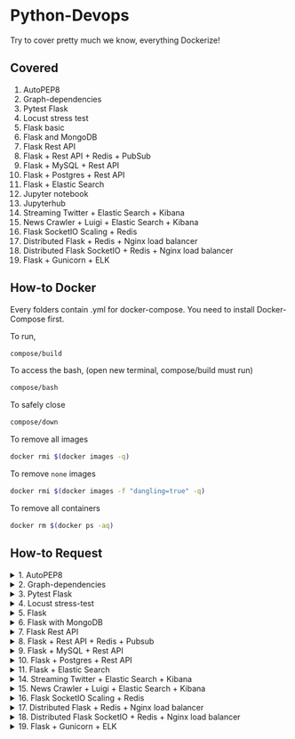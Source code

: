 # Python-Devops
Try to cover pretty much we know, everything Dockerize!

## Covered
1. AutoPEP8
2. Graph-dependencies
3. Pytest Flask
4. Locust stress test
5. Flask basic
6. Flask and MongoDB
7. Flask Rest API
8. Flask + Rest API + Redis + PubSub
9. Flask + MySQL + Rest API
10. Flask + Postgres + Rest API
11. Flask + Elastic Search
12. Jupyter notebook
13. Jupyterhub
14. Streaming Twitter + Elastic Search + Kibana
15. News Crawler + Luigi + Elastic Search + Kibana
16. Flask SocketIO Scaling + Redis
17. Distributed Flask + Redis + Nginx load balancer
18. Distributed Flask SocketIO + Redis + Nginx load balancer
19. Flask + Gunicorn + ELK

## How-to Docker
Every folders contain .yml for docker-compose. You need to install Docker-Compose first.

To run,
```bash
compose/build
```

To access the bash, (open new terminal, compose/build must run)
```bash
compose/bash
```

To safely close
```bash
compose/down
```

To remove all images
```bash
docker rmi $(docker images -q)
```

To remove `none` images
```bash
docker rmi $(docker images -f "dangling=true" -q)
```

To remove all containers
```bash
docker rm $(docker ps -aq)
```

## How-to Request

<details><summary>1. AutoPEP8</summary>

```bash
cd autopep8
autopep8 --in-place --aggressive --recursive .
```

</details>

<details><summary>2. Graph-dependencies</summary>

```bash
cd graph-dependencies
python3 pyan.py malaya/*.py --colored --annotate --grouped --dot > malaya.dot
dot -Tsvg malaya.dot > malaya.svg
```

![alt text](2.graph-dependencies/malaya.svg)

![alt text](2.graph-dependencies/malaya-graph.png)

</details>

<details><summary>3. Pytest Flask</summary>

```text
pytest_1  | Name                 Stmts   Miss  Cover
pytest_1  | ----------------------------------------
pytest_1  | web/__init__.py         13      2    85%
pytest_1  | web/calculation.py       6      1    83%
pytest_1  | ----------------------------------------
pytest_1  | TOTAL                   19      3    84%
pytest_1  | Coverage HTML written to dir htmlcov
```

Open report/index.html

![alt text](3.pytest-flask/coverage.png)

</details>

<details><summary>4. Locust stress-test</summary>

![alt text](4.Locust-Stresstest/screenshot1.png)

![alt text](4.Locust-Stresstest/screenshot2.png)

</details>

<details><summary>5. Flask</summary>

```text
curl localhost:5000/ -x GET

Hey, we have Flask in a Docker container!
```
```text
curl localhost:5000/members/husein/

husein
```

</details>

<details><summary>6. Flask with MongoDB</summary>

```text
curl localhost:5000/ -X GET

Hey, we have Flask with MongoDB in a Docker container!
```
```text
curl localhost:5000/insert?name=husein -X GET

done inserted husein
```
```text
curl localhost:5000/get?name=husein -X GET

husein
```
```text
curl localhost:5000/get?name=mike -X GET

not found
```

</details>

<details><summary>7. Flask Rest API</summary>

```text
curl localhost:5000 -X GET

{"hello": "world"}
```
```text
curl localhost:5000/todo1 -d "data=take milk" -X PUT
curl localhost:5000/todo1 -X GET

{"todo1": "take milk"}
```

</details>

<details><summary>8. Flask + Rest API + Redis + Pubsub</summary>

```text
curl localhost:5000 -X GET

Hey, we have Flask with Redis in a Docker container!
```

```text
localhost:5000/first-channel -X GET

{"message": "Internal Server Error"}
```

```text
curl localhost:5000/first-channel -d "data=from first channel" -X PUT

"from first channel"

curl localhost:5000/first-channel -X GET

"from first channel"
```

```text
curl localhost:5000/fifth-channel -X GET

{"message": "Internal Server Error"}
```

</details>

<details><summary>9. Flask + MySQL + Rest API</summary>

```text
curl localhost:5000/ -d "username=huseinzol05&first_name=husein&last_name=zolkepli&password=comel" -X PUT

"success {\"password\": \"comel\", \"first_name\": \"husein\", \"last_name\": \"zolkepli\", \"username\": \"huseinzol05\"}"

curl localhost:5000/ -d "username=huseinzol05" -X GET

"[10001, \"huseinzol05\", \"husein\", \"zolkepli\", \"comel\"]"
```

</details>

<details><summary>10. Flask + Postgres + Rest API</summary>

```text
curl localhost:5000/ -d "username=huseinzol05&first_name=husein&last_name=zolkepli&pass=comel" -X PUT

"success {\"pass\": \"comel\", \"first_name\": \"husein\", \"last_name\": \"zolkepli\", \"username\": \"huseinzol05\"}"

curl localhost:5000/ -d "username=huseinzol05" -X GET

"[\"huseinzol05\", \"husein\", \"zolkepli\", \"comel\"]"
```

</details>

<details><summary>11. Flask + Elastic Search</summary>

```text
curl localhost:9200/recipes/_search?q=title:salad -X GET

{"took":62,"timed_out":false,"_shards":{"total":1,"successful":1,"skipped":0,"failed":0},"hits":{"total":10,"max_score":0.054237623,"hits":[{"_index":"recipes","_type":"salads","_id":"LtlzD2UBBv9LAuM_3gMX","_score":0.054237623,"_source":{"ingredients": [{"step": "1/4 cup basil leaves"}, {"step": "4 cups 1/2-inch cubes watermelon"}, {"step": "2 teaspoons lemon juice"}, {"step": "1/4 teaspoon kosher salt"}, {"step": "1/4 teaspoon chili powder"}], "description": "A quick salad of watermelon and basil. The chili powder plays well with the sweetness of the melon.", "submitter": "Chefthompson.com", "title": "Watermelon Basil Salad", "calories": "10"}}
```

</details>

<details><summary>14. Streaming Twitter + Elastic Search + Kibana</summary>

Make sure you inserted related keys in twitter-streaming.py

```python
consumer_key=""
consumer_secret=""

access_token=""
access_token_secret=""
```

![alt text](14.sentiment-twitter-elasticsearch/kibana.png)

</details>

<details><summary>15. News Crawler + Luigi + Elastic Search + Kibana</summary>

Task automation

![alt text](15.luigi-crawler-sentiment-elasticsearch/dependency.png)

localhost:8082

![alt text](15.luigi-crawler-sentiment-elasticsearch/luigi.png)

Kibana

![alt text](15.luigi-crawler-sentiment-elasticsearch/kibana.png)

</details>

<details><summary>16. Flask SocketIO Scaling + Redis</summary>

```python
# gunicorn with eventlet, 400 unique threads, 100 threads per second
stress_test(400,100)

# index 0, total time taken 99.869447 s, average time taken 0.998694 s
# index 100, total time taken 222.226329 s, average time taken 2.222263 s
# index 200, total time taken 271.741829 s, average time taken 2.717418 s
# index 300, total time taken 376.807925 s, average time taken 3.768079 s
```

</details>

<details><summary>17. Distributed Flask + Redis + Nginx load balancer</summary>

```text
Port 80 will load balanced on 2 different servers, 5000 and 5001.

curl http://localhost:5000/ -X GET
Hello World! I have been seen 19 times.

curl http://localhost:5001/ -X GET
Hello World! I have been seen 20 times.

curl http://localhost/ -X GET
Hello World! I have been seen 21 times.
```

</details>

<details><summary>18. Distributed Flask SocketIO + Redis + Nginx load balancer</summary>

```text
Port 80 will load balanced on 2 different servers, 5000 and 5001.

stress_test(get_time_80, 50,10)
index 0, total time taken 1.087309 s, average time taken 0.108731 s
index 10, total time taken 1.203958 s, average time taken 0.120396 s
index 20, total time taken 1.310126 s, average time taken 0.131013 s
index 30, total time taken 1.595863 s, average time taken 0.159586 s
index 40, total time taken 1.548332 s, average time taken 0.154833 s
```

</details>

<details><summary>19. Flask + Gunicorn + ELK</summary>

```html
http://localhost:9200/_cat/indices?v
```

```text
health status index               uuid                   pri rep docs.count docs.deleted store.size pri.store.size
yellow open   logstash-2018.09.30 IL6UjeHTTCKdL8be5hpOUw   5   1          0            0       460b           460b
```

```html
http://localhost:9200/logstash-2018.09.30/_search
```

```text
{"took":147,"timed_out":false,"_shards":{"total":5,"successful":5,"skipped":0,"failed":0},"hits":{"total":4,"max_score":1.0,"hits":[{"_index":"logstash-2018.09.30","_type":"doc","_id":"lUw4KGYBBCQZE1CyH2wT","_score":1.0,"_source":{"@timestamp":"2018-09-30T02:04:18.472Z","host":"localhost","@version":"1","port":36286,"message":"172.22.0.1 - - [30/Sep/2018:02:04:18 +0000] \"GET / HTTP/1.1\" 200 41 \"-\" \"Mozilla/5.0 (Macintosh; Intel Mac OS X 10_13_4) AppleWebKit/537.36 (KHTML, like Gecko) Chrome/68.0.3440.106 Safari/537.36\""}},{"_index":"logstash-2018.09.30","_type":"doc","_id":"k0w4KGYBBCQZE1CyHWyY","_score":1.0,"_source":{"@timestamp":"2018-09-30T02:04:17.203Z","host":"localhost","@version":"1","port":36286,"message":"172.22.0.1 - - [30/Sep/2018:02:04:16 +0000] \"GET / HTTP/1.1\" 200 41 \"-\" \"Mozilla/5.0 (Macintosh; Intel Mac OS X 10_13_4) AppleWebKit/537.36 (KHTML, like Gecko) Chrome/68.0.3440.106 Safari/537.36\""}},{"_index":"logstash-2018.09.30","_type":"doc","_id":"lkw4KGYBBCQZE1CyH2zP","_score":1.0,"_source":{"@timestamp":"2018-09-30T02:04:18.658Z","host":"localhost","@version":"1","port":36286,"message":"172.22.0.1 - - [30/Sep/2018:02:04:18 +0000] \"GET / HTTP/1.1\" 200 41 \"-\" \"Mozilla/5.0 (Macintosh; Intel Mac OS X 10_13_4) AppleWebKit/537.36 (KHTML, like Gecko) Chrome/68.0.3440.106 Safari/537.36\""}},{"_index":"logstash-2018.09.30","_type":"doc","_id":"lEw4KGYBBCQZE1CyHWzg","_score":1.0,"_source":{"@timestamp":"2018-09-30T02:04:18.160Z","host":"localhost","@version":"1","port":36286,"message":"172.22.0.1 - - [30/Sep/2018:02:04:18 +0000] \"GET / HTTP/1.1\" 200 41 \"-\" \"Mozilla/5.0 (Macintosh; Intel Mac OS X 10_13_4) AppleWebKit/537.36 (KHTML, like Gecko) Chrome/68.0.3440.106 Safari/537.36\""}}]}}
```

</details>
